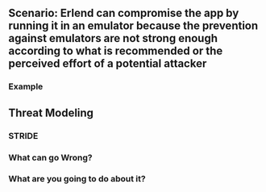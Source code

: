 ## Scenario: Erlend can compromise the app by running it in an emulator because the prevention against emulators are not strong enough according to what is recommended or the perceived effort of a potential attacker

### Example

## Threat Modeling

### STRIDE

### What can go Wrong?

### What are you going to do about it?